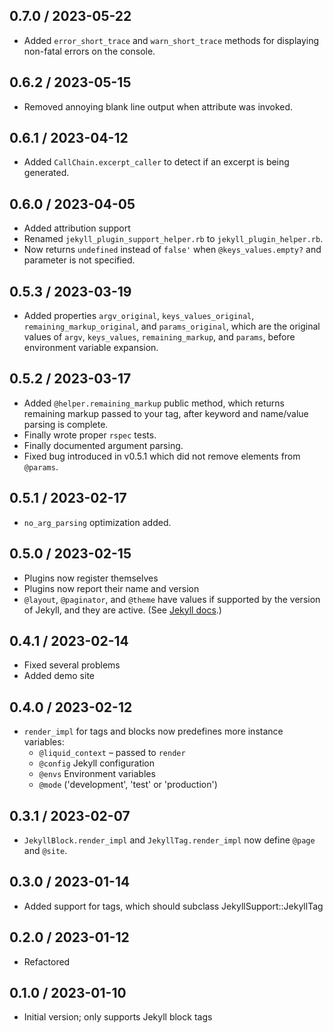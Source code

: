 ## 0.7.0 / 2023-05-22
  * Added `error_short_trace` and `warn_short_trace` methods for displaying non-fatal errors on the console.

## 0.6.2 / 2023-05-15
  * Removed annoying blank line output when attribute was invoked.

## 0.6.1 / 2023-04-12
  * Added `CallChain.excerpt_caller` to detect if an excerpt is being generated.

## 0.6.0 / 2023-04-05
  * Added attribution support
  * Renamed `jekyll_plugin_support_helper.rb` to `jekyll_plugin_helper.rb`.
  * Now returns `undefined` instead of `false'` when `@keys_values.empty?`
    and parameter is not specified.

## 0.5.3 / 2023-03-19
  * Added properties `argv_original`, `keys_values_original`, `remaining_markup_original`,
    and `params_original`, which are the original values of `argv`, `keys_values`,
    `remaining_markup`, and `params`, before environment variable expansion.

## 0.5.2 / 2023-03-17
  * Added `@helper.remaining_markup` public method, which returns remaining markup passed to your tag, after keyword and name/value parsing is complete.
  * Finally wrote proper `rspec` tests.
  * Finally documented argument parsing.
  * Fixed bug introduced in v0.5.1 which did not remove elements from `@params`.

## 0.5.1 / 2023-02-17
  * `no_arg_parsing` optimization added.

## 0.5.0 / 2023-02-15
  * Plugins now register themselves
  * Plugins now report their name and version
  * `@layout`, `@paginator`, and `@theme` have values if supported by the version of Jekyll, and they are active. (See [Jekyll docs](https://jekyllrb.com/docs/variables/).)

## 0.4.1 / 2023-02-14
  * Fixed several problems
  * Added demo site

## 0.4.0 / 2023-02-12
 * `render_impl` for tags and blocks now predefines more instance variables:
   - `@liquid_context` &ndash; passed to `render`
   - `@config` Jekyll configuration
   - `@envs` Environment variables
   - `@mode` ('development', 'test' or 'production')

## 0.3.1 / 2023-02-07
  * `JekyllBlock.render_impl` and `JekyllTag.render_impl` now define `@page` and `@site`.

## 0.3.0 / 2023-01-14
  * Added support for tags, which should subclass JekyllSupport::JekyllTag

## 0.2.0 / 2023-01-12
  * Refactored

## 0.1.0 / 2023-01-10
  * Initial version; only supports Jekyll block tags
